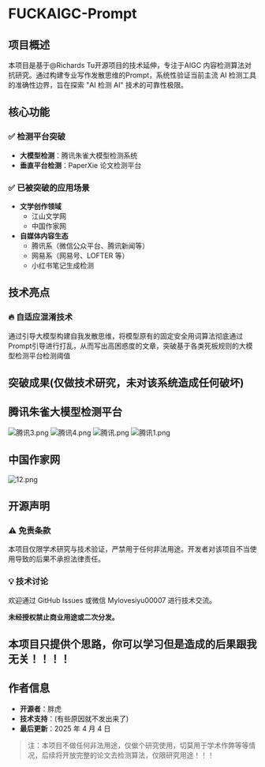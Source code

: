# FUCKAIGC-Prompt

## 项目概述

本项目是基于@Richards Tu开源项目的技术延伸，专注于AIGC 内容检测算法对抗研究。通过构建专业写作发散思维的Prompt，系统性验证当前主流 AI 检测工具的准确性边界，旨在探索 "AI 检测 AI" 技术的可靠性极限。

## 核心功能

### ✅ 检测平台突破
- **大模型检测**：腾讯朱雀大模型检测系统
- **垂直平台检测**：PaperXie 论文检测平台

### ✅ 已被突破的应用场景

- **文学创作领域**
  - 江山文学网
  - 中国作家网 
- **自媒体内容生态**
  - 腾讯系（微信公众平台、腾讯新闻等）
  - 网易系（网易号、LOFTER 等）
  - 小红书笔记生成检测

## 技术亮点

### 🔥 自适应混淆技术
通过引导大模型构建自我发散思维，将模型原有的固定安全用词算法彻底通过Prompt引导进行打乱，从而写出高困惑度的文章，突破基于各类死板规则的大模型检测平台检测阈值

## 突破成果(仅做技术研究，未对该系统造成任何破坏)

##  腾讯朱雀大模型检测平台
<img src="https://img.picui.cn/free/2025/04/04/67efcf5d4b625.png" alt="腾讯3.png" title="腾讯3.png" />
<img src="https://img.picui.cn/free/2025/04/04/67efcf5da0150.png" alt="腾讯4.png" title="腾讯4.png" />
<img src="https://img.picui.cn/free/2025/04/04/67efcf5f595ea.png" alt="腾讯.png" title="腾讯.png" />
<img src="https://img.picui.cn/free/2025/04/04/67efcf63435b0.png" alt="腾讯1.png" title="腾讯1.png" />

##  中国作家网

<img src="https://img.picui.cn/free/2025/04/04/67efd047a902a.png" alt="12.png" title="12.png" />

## 开源声明

### ⚠️ 免责条款
本项目仅限学术研究与技术验证，严禁用于任何非法用途。开发者对该项目不当使用导致的后果不承担法律责任。

### 💡 技术讨论
欢迎通过 GitHub Issues 或微信 Mylovesiyu00007 进行技术交流。

**未经授权禁止商业用途或二次分发。**

##  本项目只提供个思路，你可以学习但是造成的后果跟我无关！！！！

## 作者信息
- **开源者**：胖虎
- **技术支持**：(有些原因就不发出来了)
- **最后更新**：2025 年 4 月 4 日

> 注：本项目不做任何非法用途，仅做个研究使用，切莫用于学术作弊等等情况，后续将开放完整的论文去检测算法，仅限研究用途！！！ 
